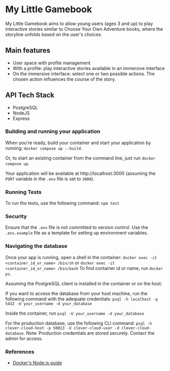 # My Little Gamebook

My Little Gamebook aims to allow young users (ages 3 and up) to play interactive stories similar to Choose Your Own Adventure books, where the storyline unfolds based on the user's choices.

## Main features

- User space with profile management
- With a profile: play interactive stories available in an immersive interface
- On the immersive interface: select one or two possible actions. The chosen action influences the course of the story.

## API Tech Stack

- PostgreSQL
- NodeJS
- Express

### Building and running your application

When you're ready, build your container and start your application by running:
`docker compose up --build`.

Or, to start an existing container from the command line, just run `docker compose up`.

Your application will be available at http://localhost:3000 (assuming the `PORT` variable 
in the `.env` file is set to `3000`).

### Running Tests

To run the tests, use the following command:
`npm test`

### Security

Ensure that the `.env` file is not committed to version control. Use the `.env.example` file as a template for setting up environment variables.

### Navigating the database

Once your app is running, open a shell in the container: `docker exec -it <container_id_or_name> /bin/sh` or `docker exec -it <container_id_or_name> /bin/bash`
To find container id or name, run `docker ps`.

Assuming the PostgreSQL client is installed in the container or on the host:

If you want to access the database from your host machine, run the following command with the adequate credentials: `psql -h localhost -p 5432 -U your_username -d your_database`

Inside the container, run `psql -U your_username -d your_database`

For the production database, use the following CLI command:
`psql -h clever-cloud-host -p 50013 -U clever-cloud-user -d clever-cloud-database`.
Note: Production credentials are stored securely. Contact the admin for access.

### References
* [Docker's Node.js guide](https://docs.docker.com/language/nodejs/)